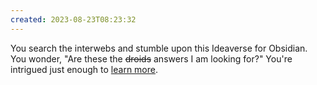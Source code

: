 ```yaml
---
created: 2023-08-23T08:23:32
---
```

You search the interwebs and stumble upon this Ideaverse for Obsidian. You wonder, "Are these the ~~droids~~ answers I am looking for?" You're intrigued just enough to [learn more](https://www.linkingyourthinking.com/).